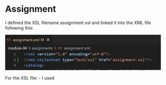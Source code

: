 # Assignment

I defined the XSL filename assignment.xsl and linked it into the XML file following this:
<?xml-stylesheet type="text/xsl" href="assignment.xsl"?>

![image info](../assets/assignment_1.png)


For the XSL file: 
    - I used <title> tag to display the main title
    - I created a CSS style for Body, Table and Td tags
    - I used <h1> tag to display Catalog heading on the top of the Screen.
    - I put <ul> and <li> tags to create an order list. 
    - I used <h3> tag to display product id
    - I used <p> tag to display the product description as a paragraph.

![image info](../assets/assignment_2.png)

After that, I created the tables to display the data from the XML file, The main table will display the heading which is Item number, Price, Gender, and Size (small, medium, large, extra large),
and I also created a subtable to display colors and images inside of each size of the main table.


Output Result:
![image info](../assets/assignment_output.png)